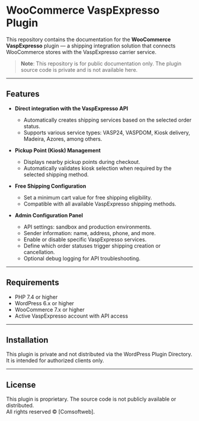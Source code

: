# WooCommerce VaspExpresso Plugin

This repository contains the documentation for the **WooCommerce VaspExpresso** plugin — a shipping integration solution that connects WooCommerce stores with the VaspExpresso carrier service.

>  **Note**: This repository is for public documentation only. The plugin source code is private and is not available here.

---

## Features

- **Direct integration with the VaspExpresso API**
  - Automatically creates shipping services based on the selected order status.
  - Supports various service types: VASP24, VASPDOM, Kiosk delivery, Madeira, Azores, among others.

- **Pickup Point (Kiosk) Management**
  - Displays nearby pickup points during checkout.
  - Automatically validates kiosk selection when required by the selected shipping method.

- **Free Shipping Configuration**
  - Set a minimum cart value for free shipping eligibility.
  - Compatible with all available VaspExpresso shipping methods.

- **Admin Configuration Panel**
  - API settings: sandbox and production environments.
  - Sender information: name, address, phone, and more.
  - Enable or disable specific VaspExpresso services.
  - Define which order statuses trigger shipping creation or cancellation.
  - Optional debug logging for API troubleshooting.

---

## Requirements

- PHP 7.4 or higher
- WordPress 6.x or higher  
- WooCommerce 7.x or higher  
- Active VaspExpresso account with API access

---

## Installation

This plugin is private and not distributed via the WordPress Plugin Directory. It is intended for authorized clients only.

---

## License

This plugin is proprietary. The source code is not publicly available or distributed.  
All rights reserved © [Comsoftweb].
